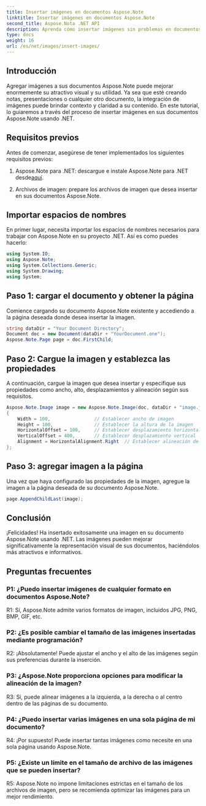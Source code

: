 ```yaml
---
title: Insertar imágenes en documentos Aspose.Note
linktitle: Insertar imágenes en documentos Aspose.Note
second_title: Aspose.Nota .NET API
description: Aprenda cómo insertar imágenes sin problemas en documentos Aspose.Note usando .NET para mejorar el contenido visual. Siga nuestra guía paso a paso para una fácil integración.
type: docs
weight: 16
url: /es/net/images/insert-images/
---
```

## Introducción

Agregar imágenes a sus documentos Aspose.Note puede mejorar enormemente su atractivo visual y su utilidad. Ya sea que esté creando notas, presentaciones o cualquier otro documento, la integración de imágenes puede brindar contexto y claridad a su contenido. En este tutorial, lo guiaremos a través del proceso de insertar imágenes en sus documentos Aspose.Note usando .NET.

## Requisitos previos

Antes de comenzar, asegúrese de tener implementados los siguientes requisitos previos:

1.  Aspose.Note para .NET: descargue e instale Aspose.Note para .NET desde[aquí](https://releases.aspose.com/note/net/).
   
2. Archivos de imagen: prepare los archivos de imagen que desea insertar en sus documentos Aspose.Note.

## Importar espacios de nombres

En primer lugar, necesita importar los espacios de nombres necesarios para trabajar con Aspose.Note en su proyecto .NET. Así es como puedes hacerlo:

```csharp
using System.IO;
using Aspose.Note;
using System.Collections.Generic;
using System.Drawing;
using System;
```

## Paso 1: cargar el documento y obtener la página

Comience cargando su documento Aspose.Note existente y accediendo a la página deseada donde desea insertar la imagen.

```csharp
string dataDir = "Your Document Directory";
Document doc = new Document(dataDir + "YourDocument.one");
Aspose.Note.Page page = doc.FirstChild;
```

## Paso 2: Cargue la imagen y establezca las propiedades

A continuación, cargue la imagen que desea insertar y especifique sus propiedades como ancho, alto, desplazamientos y alineación según sus requisitos.

```csharp
Aspose.Note.Image image = new Aspose.Note.Image(doc, dataDir + "image.jpg")
{
    Width = 100,                // Establecer ancho de imagen
    Height = 100,               // Establecer la altura de la imagen
    HorizontalOffset = 100,     // Establecer desplazamiento horizontal
    VerticalOffset = 400,       // Establecer desplazamiento vertical
    Alignment = HorizontalAlignment.Right  // Establecer alineación de imagen
};
```

## Paso 3: agregar imagen a la página

Una vez que haya configurado las propiedades de la imagen, agregue la imagen a la página deseada de su documento Aspose.Note.

```csharp
page.AppendChildLast(image);
```

## Conclusión

¡Felicidades! Ha insertado exitosamente una imagen en su documento Aspose.Note usando .NET. Las imágenes pueden mejorar significativamente la representación visual de sus documentos, haciéndolos más atractivos e informativos.

## Preguntas frecuentes

### P1: ¿Puedo insertar imágenes de cualquier formato en documentos Aspose.Note?

R1: Sí, Aspose.Note admite varios formatos de imagen, incluidos JPG, PNG, BMP, GIF, etc.

### P2: ¿Es posible cambiar el tamaño de las imágenes insertadas mediante programación?

R2: ¡Absolutamente! Puede ajustar el ancho y el alto de las imágenes según sus preferencias durante la inserción.

### P3: ¿Aspose.Note proporciona opciones para modificar la alineación de la imagen?

R3: Sí, puede alinear imágenes a la izquierda, a la derecha o al centro dentro de las páginas de su documento.

### P4: ¿Puedo insertar varias imágenes en una sola página de mi documento?

R4: ¡Por supuesto! Puede insertar tantas imágenes como necesite en una sola página usando Aspose.Note.

### P5: ¿Existe un límite en el tamaño de archivo de las imágenes que se pueden insertar?

R5: Aspose.Note no impone limitaciones estrictas en el tamaño de los archivos de imagen, pero se recomienda optimizar las imágenes para un mejor rendimiento.